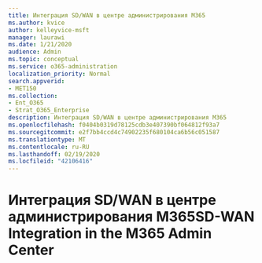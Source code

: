 ```yaml
---
title: Интеграция SD/WAN в центре администрирования M365
ms.author: kvice
author: kelleyvice-msft
manager: laurawi
ms.date: 1/21/2020
audience: Admin
ms.topic: conceptual
ms.service: o365-administration
localization_priority: Normal
search.appverid:
- MET150
ms.collection:
- Ent_O365
- Strat_O365_Enterprise
description: Интеграция SD/WAN в центре администрирования M365
ms.openlocfilehash: f0404b0319d78125cdb3e407390bf064812f93a7
ms.sourcegitcommit: e2f7bb4ccd4c74902235f680104ca6b56c051587
ms.translationtype: MT
ms.contentlocale: ru-RU
ms.lasthandoff: 02/19/2020
ms.locfileid: "42106416"
---
```

# <a name="sd-wan-integration-in-the-m365-admin-center"></a><span data-ttu-id="7c526-103">Интеграция SD/WAN в центре администрирования M365</span><span class="sxs-lookup"><span data-stu-id="7c526-103">SD-WAN Integration in the M365 Admin Center</span></span>
